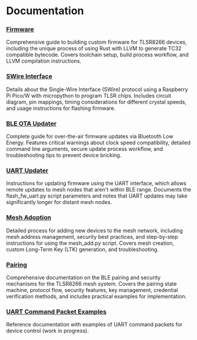 # Documentation

### [Firmware](firmware.md)
Comprehensive guide to building custom firmware for TLSR8266 devices, including the unique process of using Rust with LLVM to generate TC32 compatible bytecode. Covers toolchain setup, build process workflow, and LLVM compilation instructions.

### [SWire Interface](swire.md)
Details about the Single-Wire Interface (SWire) protocol using a Raspberry Pi Pico/W with micropython to program TLSR chips. Includes circuit diagram, pin mappings, timing considerations for different crystal speeds, and usage instructions for flashing firmware.

### [BLE OTA Updater](ble.md)
Complete guide for over-the-air firmware updates via Bluetooth Low Energy. Features critical warnings about clock speed compatibility, detailed command line arguments, secure update process workflow, and troubleshooting tips to prevent device bricking.

### [UART Updater](uart.md)
Instructions for updating firmware using the UART interface, which allows remote updates to mesh nodes that aren't within BLE range. Documents the flash_fw_uart.py script parameters and notes that UART updates may take significantly longer for distant mesh nodes.

### [Mesh Adoption](adoption.md)
Detailed process for adding new devices to the mesh network, including mesh address management, security best practices, and step-by-step instructions for using the mesh_add.py script. Covers mesh creation, custom Long-Term Key (LTK) generation, and troubleshooting.

### [Pairing](pairing.md)
Comprehensive documentation on the BLE pairing and security mechanisms for the TLSR8266 mesh system. Covers the pairing state machine, protocol flow, security features, key management, credential verification methods, and includes practical examples for implementation.

### [UART Command Packet Examples](uart_api.md)
Reference documentation with examples of UART command packets for device control (work in progress).

